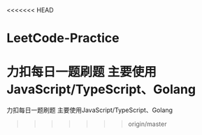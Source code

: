<<<<<<< HEAD
# LeetCode-Practice
力扣每日一题刷题  主要使用JavaScript/TypeScript、Golang
=======
力扣每日一题刷题 主要使用JavaScript/TypeScript、Golang
>>>>>>> origin/master
